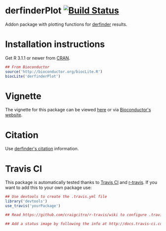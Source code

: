 derfinderPlot [![Build Status](https://travis-ci.org/lcolladotor/derfinderPlot.png?branch=master)](https://travis-ci.org/lcolladotor/derfinderPlot)
=============

Addon package with plotting functions for
[derfinder](https://github.com/lcolladotor/derfinder) results.

# Installation instructions

Get R 3.1.1 or newer from [CRAN](http://cran.r-project.org/).

```R
## From Bioconductor
source('http://bioconductor.org/biocLite.R')
biocLite('derfinderPlot')
```

# Vignette

The vignette for this package can be viewed [here](http://lcolladotor.github.io/derfinderPlot/) or via [Bioconductor's website](http://www.bioconductor.org/packages/devel/bioc/html/derfinderPlot.html).

# Citation

Use [derfinder's citation](https://github.com/lcolladotor/derfinder#citation) information.


# Travis CI

This package is automatically tested thanks to [Travis CI](travis-ci.org) and [r-travis](https://github.com/craigcitro/r-travis). If you want to add this to your own package use:

```R
## Use devtools to create the .travis.yml file
library('devtools')
use_travis('yourPackage')

## Read https://github.com/craigcitro/r-travis/wiki to configure .travis.yml appropriately

## Add a status image by following the info at http://docs.travis-ci.com/user/status-images/
```
